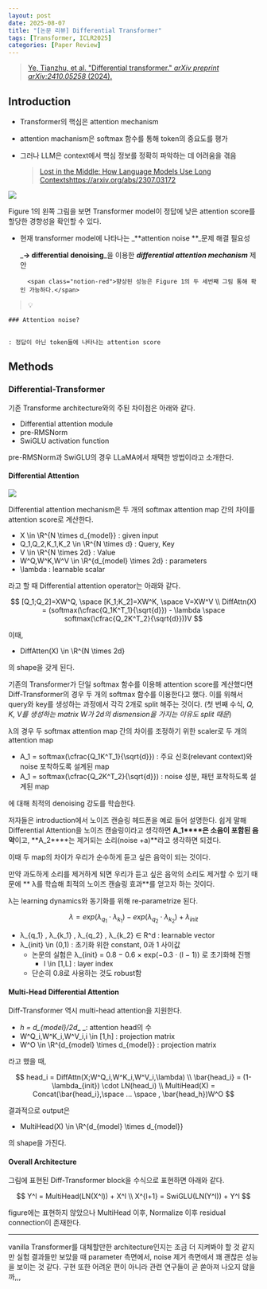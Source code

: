 ```yaml
---
layout: post
date: 2025-08-07
title: "[논문 리뷰] Differential Transformer"
tags: [Transformer, ICLR2025]
categories: [Paper Review]
---
```


> [Ye, Tianzhu, et al. "Differential transformer." ](https://arxiv.org/abs/2410.05258)[_arXiv preprint arXiv:2410.05258_](https://arxiv.org/abs/2410.05258)[ (2024).](https://arxiv.org/abs/2410.05258)



## Introduction

- Transformer의 핵심은 attention mechanism
- attention machanism은 softmax 함수를 통해 token의 중요도를 평가
- 그러나 LLM은 context에서 핵심 정보를 정확히 파악하는 데 어려움을 겪음

	> [Lost in the Middle: How Language Models Use Long Contextshttps://arxiv.org/abs/2307.03172](https://arxiv.org/abs/2307.03172)


![](https://prod-files-secure.s3.us-west-2.amazonaws.com/542b861c-36a8-4051-84e5-8804b6728dba/9083ea56-691a-4752-ae26-47f403431ac8/image.png?X-Amz-Algorithm=AWS4-HMAC-SHA256&X-Amz-Content-Sha256=UNSIGNED-PAYLOAD&X-Amz-Credential=ASIAZI2LB466ROYKSF6W%2F20250916%2Fus-west-2%2Fs3%2Faws4_request&X-Amz-Date=20250916T220115Z&X-Amz-Expires=3600&X-Amz-Security-Token=IQoJb3JpZ2luX2VjEB0aCXVzLXdlc3QtMiJGMEQCIEPRJ1L5mKwPcT9sLuaVNR8IvU9xg5efC55doqixeCrIAiAgwye9Pgk1f7zot68XCNwHsVkJpQ2zK8VE3gDtdSBpCyqIBAiW%2F%2F%2F%2F%2F%2F%2F%2F%2F%2F8BEAAaDDYzNzQyMzE4MzgwNSIMyBgBHaJrpVM2nxnDKtwD6X7lbxegZnGeuydZCftoVxDrdrEpyiCnDWVKSaI9VTIcuC%2BDByBkKsDUib%2BD%2FHOo03euMN6si4YsUtGgKlrGO5O3ZyyHSCqef78Z2wRsRItTJA6EjPYedJ9VD3HyKJKnHlFv9XJZZMoMRy7zA1ojwIQXGO90OdYJIFfTSdRmfWxA2frMRQofzF2TOW3KI%2F5XtZw%2FiCtEPzjMgMNmwUSOAG1DaXHbQeQ7ccEl1oYm6SBigBpdj9kXzyPa4RQldyWndbshOH6UwGlu67y4VRssAqcKINgAOuTx15bHdWmm4u8QvSvIHfUw1xZ2katjoxXFLxpFZS8WKH0fH7zdRnkaGqBA0R7mro3aancsCAgWn0e3Hgc8BLQ5qgx%2BNKAwljNVCknno%2BU2M766G2wbSeHdrktyuiL3s8rl%2BqkL3FMMJOB6p7sRuQz%2B96vmVQg%2FEg2CgBEK7GanziUKeuQ%2FUuwaLpCnSMQSoDje2BfQy9H5ewTNkFPt2ikkHLkVr0rVNLivwYiSV3ZpiA3Qf2W6TfbUZO6qRGrdmtyrEuHj3ZYiBPkmYQPQhzew2DttnTiqlGZRLs4DHZlVxmiHgu8CSIcqhgyYBzFSgHDsX75sT9R7lQlBKV7n1k0HxhEw15QwqaCnxgY6pgHKP0VtTDmxxGtpB1z0eqlUtACHGFGzD%2FlxHwG5IaSHhkHLfMmv668xK0FJCA7zmVGbm5bo%2Bu57PXfH2abxBhUBUhOssiU6UQ1xSRjc91vivZx%2F8n4UbRhZBKelO%2F8HKGHhJOGjbjJ9WDWQuJcN0nH50idQ5b2fwx8bUB5h65SM8gAnKh%2F1b8cPl3dgeTH0aACI3xe3Ak3WV6EGqiF7KJLAhh%2Fok%2BD1&X-Amz-Signature=a9f91ff6f4fbc8fd40adbb74810da63bfea6820a4ecb96008b79ac16c36afe8c&X-Amz-SignedHeaders=host&x-amz-checksum-mode=ENABLED&x-id=GetObject)


Figure 1의 왼쪽 그림을 보면 Transformer model이 정답에 낮은 attention score를 할당한 경향성을 확인할 수 있다.

- 현재 transformer model에 나타나는 _**attention noise **_문제 해결 필요성

	_**→ differential denoising**_을 이용한 _**differential attention mechanism**_ 제안


		<span class="notion-red">향상된 성능은 Figure 1의 두 세번째 그림 통해 확인 가능하다.</span>


> 💡 


	### Attention noise?


	: 정답이 아닌 token들에 나타나는 attention score



## Methods



### Differential-Transformer


기존 Transforme architecture와의 주된 차이점은 아래와 같다.

- Differential attention module
- pre-RMSNorm
- SwiGLU activation function

pre-RMSNorm과 SwiGLU의 경우 LLaMA에서 채택한 방법이라고 소개한다.



#### Differential Attention


![](https://prod-files-secure.s3.us-west-2.amazonaws.com/542b861c-36a8-4051-84e5-8804b6728dba/116d70b2-1963-4810-9167-f4c7d8a06e8f/image.png?X-Amz-Algorithm=AWS4-HMAC-SHA256&X-Amz-Content-Sha256=UNSIGNED-PAYLOAD&X-Amz-Credential=ASIAZI2LB466ROYKSF6W%2F20250916%2Fus-west-2%2Fs3%2Faws4_request&X-Amz-Date=20250916T220115Z&X-Amz-Expires=3600&X-Amz-Security-Token=IQoJb3JpZ2luX2VjEB0aCXVzLXdlc3QtMiJGMEQCIEPRJ1L5mKwPcT9sLuaVNR8IvU9xg5efC55doqixeCrIAiAgwye9Pgk1f7zot68XCNwHsVkJpQ2zK8VE3gDtdSBpCyqIBAiW%2F%2F%2F%2F%2F%2F%2F%2F%2F%2F8BEAAaDDYzNzQyMzE4MzgwNSIMyBgBHaJrpVM2nxnDKtwD6X7lbxegZnGeuydZCftoVxDrdrEpyiCnDWVKSaI9VTIcuC%2BDByBkKsDUib%2BD%2FHOo03euMN6si4YsUtGgKlrGO5O3ZyyHSCqef78Z2wRsRItTJA6EjPYedJ9VD3HyKJKnHlFv9XJZZMoMRy7zA1ojwIQXGO90OdYJIFfTSdRmfWxA2frMRQofzF2TOW3KI%2F5XtZw%2FiCtEPzjMgMNmwUSOAG1DaXHbQeQ7ccEl1oYm6SBigBpdj9kXzyPa4RQldyWndbshOH6UwGlu67y4VRssAqcKINgAOuTx15bHdWmm4u8QvSvIHfUw1xZ2katjoxXFLxpFZS8WKH0fH7zdRnkaGqBA0R7mro3aancsCAgWn0e3Hgc8BLQ5qgx%2BNKAwljNVCknno%2BU2M766G2wbSeHdrktyuiL3s8rl%2BqkL3FMMJOB6p7sRuQz%2B96vmVQg%2FEg2CgBEK7GanziUKeuQ%2FUuwaLpCnSMQSoDje2BfQy9H5ewTNkFPt2ikkHLkVr0rVNLivwYiSV3ZpiA3Qf2W6TfbUZO6qRGrdmtyrEuHj3ZYiBPkmYQPQhzew2DttnTiqlGZRLs4DHZlVxmiHgu8CSIcqhgyYBzFSgHDsX75sT9R7lQlBKV7n1k0HxhEw15QwqaCnxgY6pgHKP0VtTDmxxGtpB1z0eqlUtACHGFGzD%2FlxHwG5IaSHhkHLfMmv668xK0FJCA7zmVGbm5bo%2Bu57PXfH2abxBhUBUhOssiU6UQ1xSRjc91vivZx%2F8n4UbRhZBKelO%2F8HKGHhJOGjbjJ9WDWQuJcN0nH50idQ5b2fwx8bUB5h65SM8gAnKh%2F1b8cPl3dgeTH0aACI3xe3Ak3WV6EGqiF7KJLAhh%2Fok%2BD1&X-Amz-Signature=6cd2459891fca399bd6d1d410c3960561ed99352c7041bcca34a62828beb7ec6&X-Amz-SignedHeaders=host&x-amz-checksum-mode=ENABLED&x-id=GetObject)


Differential attention mechanism은 두 개의 softmax attention map 간의 차이를 attention score로 계산한다.

- X \in \R^{N \times d\_{model}} : given input
- Q\_1,Q\_2,K\_1,K\_2 \in \R^{N \times d} : Query, Key
- V \in \R^{N \times 2d} : Value
- W^Q,W^K,W^V \in \R^{d\_{model} \times 2d} : parameters
- \lambda : learnable scalar

라고 할 때 Differential attention operator는 아래와 같다.


$$
[Q_1;Q_2]=XW^Q, \space [K_1;K_2]=XW^K, \space V=XW^V \\
DiffAttn(X) = (softmax(\cfrac{Q_1K^T_1}{\sqrt{d}}) - \lambda \space softmax(\cfrac{Q_2K^T_2}{\sqrt{d}}))V
$$


이때,

- DiffAtten(X) \in \R^{N \times 2d}

의 shape을 갖게 된다.


기존의 Transformer가 단일 softmax 함수를 이용해 attention score를 계산했다면 Diff-Transformer의 경우 두 개의 softmax 함수를 이용한다고 했다. 이를 위해서 query와 key를 생성하는 과정에서 각각 2개로 split 해주는 것이다. <span class="notion-red">(첫 번째 수식, </span><span class="notion-red">_Q, K, V를 생성하는 matrix W가 2d의 dismension을 가지는 이유도 split 때문_</span><span class="notion-red">)</span>


 λ의 경우 두 softmax attention map 간의 차이를 조정하기 위한 scaler로 두 개의 attention map

- A\_1 = softmax(\cfrac{Q\_1K^T\_1}{\sqrt{d}}) : 주요 신호(relevant context)와 noise 포착하도록 설계된 map
- A\_1 = softmax(\cfrac{Q\_2K^T\_2}{\sqrt{d}}) : noise 성분, 패턴 포착하도록 설계된 map 

에 대해 최적의 denoising 강도를 학습한다.


저자들은 introduction에서 노이즈 캔슬링 헤드폰을 예로 들어 설명한다. 쉽게 말해 Differential Attention을 노이즈 캔슬링이라고 생각하면 **A\_1****은 소음이 포함된 음악**이고, **A\_2****는 제거되는 소리(noise +a)**라고 생각하면 되겠다. 


이때 두 map의 차이가 우리가 순수하게 듣고 싶은 음악이 되는 것이다. 


만약 과도하게 소리를 제거하게 되면 우리가 듣고 싶은 음악의 소리도 제거할 수 있기 때문에 ** λ를 학습해 최적의 노이즈 캔슬링 효과**를 얻고자 하는 것이다.


λ는 learning dynamics와 동기화를 위해 re-parametrize 된다.


$$
\lambda = exp(\lambda_{q_1} \cdot \lambda_{k_1}) - exp(\lambda_{q_2} \cdot \lambda_{k_2}) + \lambda_{init}
$$

- λ\_{q\_1} , λ\_{k\_1} , λ\_{q\_2} , λ\_{k\_2} ∈ R^d : learnable vector
- λ\_{init} \in (0,1) : 초기화 위한 constant, 0과 1 사이값
	- 논문의 실험은 λ\_{init} = 0.8 − 0.6 × exp(−0.3 · (l − 1)) 로 초기화해 진행
		- l \in [1,L] : layer index
	- 단순히 0.8로 사용하는 것도 robust함


#### **Multi-Head Differential Attention**


Diff-Transformer 역시 multi-head attention을 지원한다.

- _h = d\_{model}/2d__ _: attention head의 수
- W^Q\_i,W^K\_i,W^V\_i,i \in [1,h] : projection matrix
- W^O \in \R^{d\_{model} \times d\_{model}} : projection matrix

라고 했을 때,


$$
head_i = DiffAttn(X;W^Q_i,W^K_i,W^V_i,\lambda) \\
\bar{head_i} = (1-\lambda_{init}) \cdot LN(head_i) \\
MultiHead(X) = Concat(\bar{head_i},\space ... \space , \bar{head_h})W^O
$$


결과적으로 output은

- MultiHead(X) \in \R^{d\_{model} \times d\_{model}}

의 shape을 가진다.



#### Overall Architecture


그림에 표현된 Diff-Transformer block을 수식으로 표현하면 아래와 같다.


$$
Y^l = MultiHead(LN(X^l)) + X^l \\
X^{l+1} = SwiGLU(LN(Y^l)) + Y^l
$$


figure에는 표현하지 않았으나 MultiHead 이후, Normalize 이후 residual connection이 존재한다.


---


vanilla Transformer를 대체할만한 architecture인지는 조금 더 지켜봐야 할 것 같지만 실험 결과들만 보았을 때 parameter 측면에서, noise 제거 측면에서 꽤 괜찮은 성능을 보이는 것 같다. 구현 또한 어려운 편이 아니라 관련 연구들이 곧 쏟아져 나오지 않을까,,,

